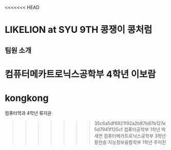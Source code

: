 <<<<<<< HEAD
# LIKELION at SYU 9TH 콩쟁이 콩처럼
## 팀원 소개
컴퓨터메카트로닉스공학부 4학년 이보람
=======
# kongkong
컴퓨터학과 4학년 류지윤
>>>>>>> 35c6a5df6921f92a2b87b87b127e5d7941f125cf
컴퓨터공학부 1학년 박세연
컴퓨터메카트로닉스공학부 3학년 황한슬
지능정보융합학부 1학년 주미진